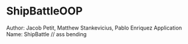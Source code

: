 # ShipBattleOOP
Author: Jacob Petit, Matthew Stankevicius, Pablo Enriquez
Application Name: ShipBattle
// ass bending